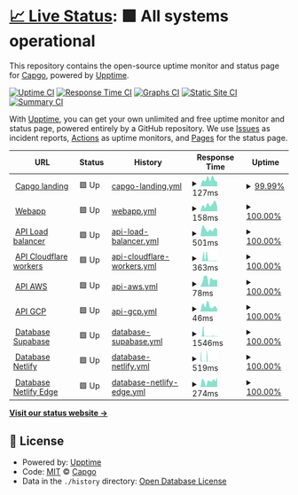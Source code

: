 # [📈 Live Status](https://uptime.capgo.app): <!--live status--> **🟩 All systems operational**

This repository contains the open-source uptime monitor and status page for [Capgo](https://capgo.app), powered by [Upptime](https://github.com/upptime/upptime).

[![Uptime CI](https://github.com/Cap-go/upptime/workflows/Uptime%20CI/badge.svg)](https://github.com/Cap-go/upptime/actions?query=workflow%3A%22Uptime+CI%22)
[![Response Time CI](https://github.com/Cap-go/upptime/workflows/Response%20Time%20CI/badge.svg)](https://github.com/Cap-go/upptime/actions?query=workflow%3A%22Response+Time+CI%22)
[![Graphs CI](https://github.com/Cap-go/upptime/workflows/Graphs%20CI/badge.svg)](https://github.com/Cap-go/upptime/actions?query=workflow%3A%22Graphs+CI%22)
[![Static Site CI](https://github.com/Cap-go/upptime/workflows/Static%20Site%20CI/badge.svg)](https://github.com/Cap-go/upptime/actions?query=workflow%3A%22Static+Site+CI%22)
[![Summary CI](https://github.com/Cap-go/upptime/workflows/Summary%20CI/badge.svg)](https://github.com/Cap-go/upptime/actions?query=workflow%3A%22Summary+CI%22)

With [Upptime](https://upptime.js.org), you can get your own unlimited and free uptime monitor and status page, powered entirely by a GitHub repository. We use [Issues](https://github.com/Cap-go/upptime/issues) as incident reports, [Actions](https://github.com/Cap-go/upptime/actions) as uptime monitors, and [Pages](https://uptime.capgo.app) for the status page.

<!--start: status pages-->
<!-- This summary is generated by Upptime (https://github.com/upptime/upptime) -->
<!-- Do not edit this manually, your changes will be overwritten -->
<!-- prettier-ignore -->
| URL | Status | History | Response Time | Uptime |
| --- | ------ | ------- | ------------- | ------ |
| <img alt="" src="https://icons.duckduckgo.com/ip3/capgo.app.ico" height="13"> [Capgo landing](https://capgo.app) | 🟩 Up | [capgo-landing.yml](https://github.com/Cap-go/uptime/commits/HEAD/history/capgo-landing.yml) | <details><summary><img alt="Response time graph" src="./graphs/capgo-landing/response-time-week.png" height="20"> 127ms</summary><br><a href="https://uptime.capgo.app/history/capgo-landing"><img alt="Response time 127" src="https://img.shields.io/endpoint?url=https%3A%2F%2Fraw.githubusercontent.com%2FCap-go%2Fuptime%2FHEAD%2Fapi%2Fcapgo-landing%2Fresponse-time.json"></a><br><a href="https://uptime.capgo.app/history/capgo-landing"><img alt="24-hour response time 104" src="https://img.shields.io/endpoint?url=https%3A%2F%2Fraw.githubusercontent.com%2FCap-go%2Fuptime%2FHEAD%2Fapi%2Fcapgo-landing%2Fresponse-time-day.json"></a><br><a href="https://uptime.capgo.app/history/capgo-landing"><img alt="7-day response time 127" src="https://img.shields.io/endpoint?url=https%3A%2F%2Fraw.githubusercontent.com%2FCap-go%2Fuptime%2FHEAD%2Fapi%2Fcapgo-landing%2Fresponse-time-week.json"></a><br><a href="https://uptime.capgo.app/history/capgo-landing"><img alt="30-day response time 127" src="https://img.shields.io/endpoint?url=https%3A%2F%2Fraw.githubusercontent.com%2FCap-go%2Fuptime%2FHEAD%2Fapi%2Fcapgo-landing%2Fresponse-time-month.json"></a><br><a href="https://uptime.capgo.app/history/capgo-landing"><img alt="1-year response time 127" src="https://img.shields.io/endpoint?url=https%3A%2F%2Fraw.githubusercontent.com%2FCap-go%2Fuptime%2FHEAD%2Fapi%2Fcapgo-landing%2Fresponse-time-year.json"></a></details> | <details><summary><a href="https://uptime.capgo.app/history/capgo-landing">99.99%</a></summary><a href="https://uptime.capgo.app/history/capgo-landing"><img alt="All-time uptime 99.99%" src="https://img.shields.io/endpoint?url=https%3A%2F%2Fraw.githubusercontent.com%2FCap-go%2Fuptime%2FHEAD%2Fapi%2Fcapgo-landing%2Fuptime.json"></a><br><a href="https://uptime.capgo.app/history/capgo-landing"><img alt="24-hour uptime 99.94%" src="https://img.shields.io/endpoint?url=https%3A%2F%2Fraw.githubusercontent.com%2FCap-go%2Fuptime%2FHEAD%2Fapi%2Fcapgo-landing%2Fuptime-day.json"></a><br><a href="https://uptime.capgo.app/history/capgo-landing"><img alt="7-day uptime 99.99%" src="https://img.shields.io/endpoint?url=https%3A%2F%2Fraw.githubusercontent.com%2FCap-go%2Fuptime%2FHEAD%2Fapi%2Fcapgo-landing%2Fuptime-week.json"></a><br><a href="https://uptime.capgo.app/history/capgo-landing"><img alt="30-day uptime 99.99%" src="https://img.shields.io/endpoint?url=https%3A%2F%2Fraw.githubusercontent.com%2FCap-go%2Fuptime%2FHEAD%2Fapi%2Fcapgo-landing%2Fuptime-month.json"></a><br><a href="https://uptime.capgo.app/history/capgo-landing"><img alt="1-year uptime 99.99%" src="https://img.shields.io/endpoint?url=https%3A%2F%2Fraw.githubusercontent.com%2FCap-go%2Fuptime%2FHEAD%2Fapi%2Fcapgo-landing%2Fuptime-year.json"></a></details>
| <img alt="" src="https://icons.duckduckgo.com/ip3/web.capgo.app.ico" height="13"> [Webapp](https://web.capgo.app/) | 🟩 Up | [webapp.yml](https://github.com/Cap-go/uptime/commits/HEAD/history/webapp.yml) | <details><summary><img alt="Response time graph" src="./graphs/webapp/response-time-week.png" height="20"> 158ms</summary><br><a href="https://uptime.capgo.app/history/webapp"><img alt="Response time 158" src="https://img.shields.io/endpoint?url=https%3A%2F%2Fraw.githubusercontent.com%2FCap-go%2Fuptime%2FHEAD%2Fapi%2Fwebapp%2Fresponse-time.json"></a><br><a href="https://uptime.capgo.app/history/webapp"><img alt="24-hour response time 158" src="https://img.shields.io/endpoint?url=https%3A%2F%2Fraw.githubusercontent.com%2FCap-go%2Fuptime%2FHEAD%2Fapi%2Fwebapp%2Fresponse-time-day.json"></a><br><a href="https://uptime.capgo.app/history/webapp"><img alt="7-day response time 158" src="https://img.shields.io/endpoint?url=https%3A%2F%2Fraw.githubusercontent.com%2FCap-go%2Fuptime%2FHEAD%2Fapi%2Fwebapp%2Fresponse-time-week.json"></a><br><a href="https://uptime.capgo.app/history/webapp"><img alt="30-day response time 158" src="https://img.shields.io/endpoint?url=https%3A%2F%2Fraw.githubusercontent.com%2FCap-go%2Fuptime%2FHEAD%2Fapi%2Fwebapp%2Fresponse-time-month.json"></a><br><a href="https://uptime.capgo.app/history/webapp"><img alt="1-year response time 158" src="https://img.shields.io/endpoint?url=https%3A%2F%2Fraw.githubusercontent.com%2FCap-go%2Fuptime%2FHEAD%2Fapi%2Fwebapp%2Fresponse-time-year.json"></a></details> | <details><summary><a href="https://uptime.capgo.app/history/webapp">100.00%</a></summary><a href="https://uptime.capgo.app/history/webapp"><img alt="All-time uptime 100.00%" src="https://img.shields.io/endpoint?url=https%3A%2F%2Fraw.githubusercontent.com%2FCap-go%2Fuptime%2FHEAD%2Fapi%2Fwebapp%2Fuptime.json"></a><br><a href="https://uptime.capgo.app/history/webapp"><img alt="24-hour uptime 100.00%" src="https://img.shields.io/endpoint?url=https%3A%2F%2Fraw.githubusercontent.com%2FCap-go%2Fuptime%2FHEAD%2Fapi%2Fwebapp%2Fuptime-day.json"></a><br><a href="https://uptime.capgo.app/history/webapp"><img alt="7-day uptime 100.00%" src="https://img.shields.io/endpoint?url=https%3A%2F%2Fraw.githubusercontent.com%2FCap-go%2Fuptime%2FHEAD%2Fapi%2Fwebapp%2Fuptime-week.json"></a><br><a href="https://uptime.capgo.app/history/webapp"><img alt="30-day uptime 100.00%" src="https://img.shields.io/endpoint?url=https%3A%2F%2Fraw.githubusercontent.com%2FCap-go%2Fuptime%2FHEAD%2Fapi%2Fwebapp%2Fuptime-month.json"></a><br><a href="https://uptime.capgo.app/history/webapp"><img alt="1-year uptime 100.00%" src="https://img.shields.io/endpoint?url=https%3A%2F%2Fraw.githubusercontent.com%2FCap-go%2Fuptime%2FHEAD%2Fapi%2Fwebapp%2Fuptime-year.json"></a></details>
| <img alt="" src="https://icons.duckduckgo.com/ip3/api.capgo.app.ico" height="13"> [API Load balancer](https://api.capgo.app/ok) | 🟩 Up | [api-load-balancer.yml](https://github.com/Cap-go/uptime/commits/HEAD/history/api-load-balancer.yml) | <details><summary><img alt="Response time graph" src="./graphs/api-load-balancer/response-time-week.png" height="20"> 501ms</summary><br><a href="https://uptime.capgo.app/history/api-load-balancer"><img alt="Response time 501" src="https://img.shields.io/endpoint?url=https%3A%2F%2Fraw.githubusercontent.com%2FCap-go%2Fuptime%2FHEAD%2Fapi%2Fapi-load-balancer%2Fresponse-time.json"></a><br><a href="https://uptime.capgo.app/history/api-load-balancer"><img alt="24-hour response time 413" src="https://img.shields.io/endpoint?url=https%3A%2F%2Fraw.githubusercontent.com%2FCap-go%2Fuptime%2FHEAD%2Fapi%2Fapi-load-balancer%2Fresponse-time-day.json"></a><br><a href="https://uptime.capgo.app/history/api-load-balancer"><img alt="7-day response time 501" src="https://img.shields.io/endpoint?url=https%3A%2F%2Fraw.githubusercontent.com%2FCap-go%2Fuptime%2FHEAD%2Fapi%2Fapi-load-balancer%2Fresponse-time-week.json"></a><br><a href="https://uptime.capgo.app/history/api-load-balancer"><img alt="30-day response time 501" src="https://img.shields.io/endpoint?url=https%3A%2F%2Fraw.githubusercontent.com%2FCap-go%2Fuptime%2FHEAD%2Fapi%2Fapi-load-balancer%2Fresponse-time-month.json"></a><br><a href="https://uptime.capgo.app/history/api-load-balancer"><img alt="1-year response time 501" src="https://img.shields.io/endpoint?url=https%3A%2F%2Fraw.githubusercontent.com%2FCap-go%2Fuptime%2FHEAD%2Fapi%2Fapi-load-balancer%2Fresponse-time-year.json"></a></details> | <details><summary><a href="https://uptime.capgo.app/history/api-load-balancer">100.00%</a></summary><a href="https://uptime.capgo.app/history/api-load-balancer"><img alt="All-time uptime 100.00%" src="https://img.shields.io/endpoint?url=https%3A%2F%2Fraw.githubusercontent.com%2FCap-go%2Fuptime%2FHEAD%2Fapi%2Fapi-load-balancer%2Fuptime.json"></a><br><a href="https://uptime.capgo.app/history/api-load-balancer"><img alt="24-hour uptime 100.00%" src="https://img.shields.io/endpoint?url=https%3A%2F%2Fraw.githubusercontent.com%2FCap-go%2Fuptime%2FHEAD%2Fapi%2Fapi-load-balancer%2Fuptime-day.json"></a><br><a href="https://uptime.capgo.app/history/api-load-balancer"><img alt="7-day uptime 100.00%" src="https://img.shields.io/endpoint?url=https%3A%2F%2Fraw.githubusercontent.com%2FCap-go%2Fuptime%2FHEAD%2Fapi%2Fapi-load-balancer%2Fuptime-week.json"></a><br><a href="https://uptime.capgo.app/history/api-load-balancer"><img alt="30-day uptime 100.00%" src="https://img.shields.io/endpoint?url=https%3A%2F%2Fraw.githubusercontent.com%2FCap-go%2Fuptime%2FHEAD%2Fapi%2Fapi-load-balancer%2Fuptime-month.json"></a><br><a href="https://uptime.capgo.app/history/api-load-balancer"><img alt="1-year uptime 100.00%" src="https://img.shields.io/endpoint?url=https%3A%2F%2Fraw.githubusercontent.com%2FCap-go%2Fuptime%2FHEAD%2Fapi%2Fapi-load-balancer%2Fuptime-year.json"></a></details>
| <img alt="" src="https://icons.duckduckgo.com/ip3/xvwzpoazmxkqosrdewyv.functions.supabase.co.ico" height="13"> [API Cloudflare workers](https://xvwzpoazmxkqosrdewyv.functions.supabase.co/ok) | 🟩 Up | [api-cloudflare-workers.yml](https://github.com/Cap-go/uptime/commits/HEAD/history/api-cloudflare-workers.yml) | <details><summary><img alt="Response time graph" src="./graphs/api-cloudflare-workers/response-time-week.png" height="20"> 363ms</summary><br><a href="https://uptime.capgo.app/history/api-cloudflare-workers"><img alt="Response time 363" src="https://img.shields.io/endpoint?url=https%3A%2F%2Fraw.githubusercontent.com%2FCap-go%2Fuptime%2FHEAD%2Fapi%2Fapi-cloudflare-workers%2Fresponse-time.json"></a><br><a href="https://uptime.capgo.app/history/api-cloudflare-workers"><img alt="24-hour response time 113" src="https://img.shields.io/endpoint?url=https%3A%2F%2Fraw.githubusercontent.com%2FCap-go%2Fuptime%2FHEAD%2Fapi%2Fapi-cloudflare-workers%2Fresponse-time-day.json"></a><br><a href="https://uptime.capgo.app/history/api-cloudflare-workers"><img alt="7-day response time 363" src="https://img.shields.io/endpoint?url=https%3A%2F%2Fraw.githubusercontent.com%2FCap-go%2Fuptime%2FHEAD%2Fapi%2Fapi-cloudflare-workers%2Fresponse-time-week.json"></a><br><a href="https://uptime.capgo.app/history/api-cloudflare-workers"><img alt="30-day response time 363" src="https://img.shields.io/endpoint?url=https%3A%2F%2Fraw.githubusercontent.com%2FCap-go%2Fuptime%2FHEAD%2Fapi%2Fapi-cloudflare-workers%2Fresponse-time-month.json"></a><br><a href="https://uptime.capgo.app/history/api-cloudflare-workers"><img alt="1-year response time 363" src="https://img.shields.io/endpoint?url=https%3A%2F%2Fraw.githubusercontent.com%2FCap-go%2Fuptime%2FHEAD%2Fapi%2Fapi-cloudflare-workers%2Fresponse-time-year.json"></a></details> | <details><summary><a href="https://uptime.capgo.app/history/api-cloudflare-workers">100.00%</a></summary><a href="https://uptime.capgo.app/history/api-cloudflare-workers"><img alt="All-time uptime 100.00%" src="https://img.shields.io/endpoint?url=https%3A%2F%2Fraw.githubusercontent.com%2FCap-go%2Fuptime%2FHEAD%2Fapi%2Fapi-cloudflare-workers%2Fuptime.json"></a><br><a href="https://uptime.capgo.app/history/api-cloudflare-workers"><img alt="24-hour uptime 100.00%" src="https://img.shields.io/endpoint?url=https%3A%2F%2Fraw.githubusercontent.com%2FCap-go%2Fuptime%2FHEAD%2Fapi%2Fapi-cloudflare-workers%2Fuptime-day.json"></a><br><a href="https://uptime.capgo.app/history/api-cloudflare-workers"><img alt="7-day uptime 100.00%" src="https://img.shields.io/endpoint?url=https%3A%2F%2Fraw.githubusercontent.com%2FCap-go%2Fuptime%2FHEAD%2Fapi%2Fapi-cloudflare-workers%2Fuptime-week.json"></a><br><a href="https://uptime.capgo.app/history/api-cloudflare-workers"><img alt="30-day uptime 100.00%" src="https://img.shields.io/endpoint?url=https%3A%2F%2Fraw.githubusercontent.com%2FCap-go%2Fuptime%2FHEAD%2Fapi%2Fapi-cloudflare-workers%2Fuptime-month.json"></a><br><a href="https://uptime.capgo.app/history/api-cloudflare-workers"><img alt="1-year uptime 100.00%" src="https://img.shields.io/endpoint?url=https%3A%2F%2Fraw.githubusercontent.com%2FCap-go%2Fuptime%2FHEAD%2Fapi%2Fapi-cloudflare-workers%2Fuptime-year.json"></a></details>
| <img alt="" src="https://icons.duckduckgo.com/ip3/web.capgo.app.ico" height="13"> [API AWS](https://web.capgo.app/ok) | 🟩 Up | [api-aws.yml](https://github.com/Cap-go/uptime/commits/HEAD/history/api-aws.yml) | <details><summary><img alt="Response time graph" src="./graphs/api-aws/response-time-week.png" height="20"> 78ms</summary><br><a href="https://uptime.capgo.app/history/api-aws"><img alt="Response time 78" src="https://img.shields.io/endpoint?url=https%3A%2F%2Fraw.githubusercontent.com%2FCap-go%2Fuptime%2FHEAD%2Fapi%2Fapi-aws%2Fresponse-time.json"></a><br><a href="https://uptime.capgo.app/history/api-aws"><img alt="24-hour response time 125" src="https://img.shields.io/endpoint?url=https%3A%2F%2Fraw.githubusercontent.com%2FCap-go%2Fuptime%2FHEAD%2Fapi%2Fapi-aws%2Fresponse-time-day.json"></a><br><a href="https://uptime.capgo.app/history/api-aws"><img alt="7-day response time 78" src="https://img.shields.io/endpoint?url=https%3A%2F%2Fraw.githubusercontent.com%2FCap-go%2Fuptime%2FHEAD%2Fapi%2Fapi-aws%2Fresponse-time-week.json"></a><br><a href="https://uptime.capgo.app/history/api-aws"><img alt="30-day response time 78" src="https://img.shields.io/endpoint?url=https%3A%2F%2Fraw.githubusercontent.com%2FCap-go%2Fuptime%2FHEAD%2Fapi%2Fapi-aws%2Fresponse-time-month.json"></a><br><a href="https://uptime.capgo.app/history/api-aws"><img alt="1-year response time 78" src="https://img.shields.io/endpoint?url=https%3A%2F%2Fraw.githubusercontent.com%2FCap-go%2Fuptime%2FHEAD%2Fapi%2Fapi-aws%2Fresponse-time-year.json"></a></details> | <details><summary><a href="https://uptime.capgo.app/history/api-aws">100.00%</a></summary><a href="https://uptime.capgo.app/history/api-aws"><img alt="All-time uptime 100.00%" src="https://img.shields.io/endpoint?url=https%3A%2F%2Fraw.githubusercontent.com%2FCap-go%2Fuptime%2FHEAD%2Fapi%2Fapi-aws%2Fuptime.json"></a><br><a href="https://uptime.capgo.app/history/api-aws"><img alt="24-hour uptime 100.00%" src="https://img.shields.io/endpoint?url=https%3A%2F%2Fraw.githubusercontent.com%2FCap-go%2Fuptime%2FHEAD%2Fapi%2Fapi-aws%2Fuptime-day.json"></a><br><a href="https://uptime.capgo.app/history/api-aws"><img alt="7-day uptime 100.00%" src="https://img.shields.io/endpoint?url=https%3A%2F%2Fraw.githubusercontent.com%2FCap-go%2Fuptime%2FHEAD%2Fapi%2Fapi-aws%2Fuptime-week.json"></a><br><a href="https://uptime.capgo.app/history/api-aws"><img alt="30-day uptime 100.00%" src="https://img.shields.io/endpoint?url=https%3A%2F%2Fraw.githubusercontent.com%2FCap-go%2Fuptime%2FHEAD%2Fapi%2Fapi-aws%2Fuptime-month.json"></a><br><a href="https://uptime.capgo.app/history/api-aws"><img alt="1-year uptime 100.00%" src="https://img.shields.io/endpoint?url=https%3A%2F%2Fraw.githubusercontent.com%2FCap-go%2Fuptime%2FHEAD%2Fapi%2Fapi-aws%2Fuptime-year.json"></a></details>
| <img alt="" src="https://icons.duckduckgo.com/ip3/web.capgo.app.ico" height="13"> [API GCP](https://web.capgo.app/ok) | 🟩 Up | [api-gcp.yml](https://github.com/Cap-go/uptime/commits/HEAD/history/api-gcp.yml) | <details><summary><img alt="Response time graph" src="./graphs/api-gcp/response-time-week.png" height="20"> 46ms</summary><br><a href="https://uptime.capgo.app/history/api-gcp"><img alt="Response time 46" src="https://img.shields.io/endpoint?url=https%3A%2F%2Fraw.githubusercontent.com%2FCap-go%2Fuptime%2FHEAD%2Fapi%2Fapi-gcp%2Fresponse-time.json"></a><br><a href="https://uptime.capgo.app/history/api-gcp"><img alt="24-hour response time 45" src="https://img.shields.io/endpoint?url=https%3A%2F%2Fraw.githubusercontent.com%2FCap-go%2Fuptime%2FHEAD%2Fapi%2Fapi-gcp%2Fresponse-time-day.json"></a><br><a href="https://uptime.capgo.app/history/api-gcp"><img alt="7-day response time 46" src="https://img.shields.io/endpoint?url=https%3A%2F%2Fraw.githubusercontent.com%2FCap-go%2Fuptime%2FHEAD%2Fapi%2Fapi-gcp%2Fresponse-time-week.json"></a><br><a href="https://uptime.capgo.app/history/api-gcp"><img alt="30-day response time 46" src="https://img.shields.io/endpoint?url=https%3A%2F%2Fraw.githubusercontent.com%2FCap-go%2Fuptime%2FHEAD%2Fapi%2Fapi-gcp%2Fresponse-time-month.json"></a><br><a href="https://uptime.capgo.app/history/api-gcp"><img alt="1-year response time 46" src="https://img.shields.io/endpoint?url=https%3A%2F%2Fraw.githubusercontent.com%2FCap-go%2Fuptime%2FHEAD%2Fapi%2Fapi-gcp%2Fresponse-time-year.json"></a></details> | <details><summary><a href="https://uptime.capgo.app/history/api-gcp">100.00%</a></summary><a href="https://uptime.capgo.app/history/api-gcp"><img alt="All-time uptime 100.00%" src="https://img.shields.io/endpoint?url=https%3A%2F%2Fraw.githubusercontent.com%2FCap-go%2Fuptime%2FHEAD%2Fapi%2Fapi-gcp%2Fuptime.json"></a><br><a href="https://uptime.capgo.app/history/api-gcp"><img alt="24-hour uptime 100.00%" src="https://img.shields.io/endpoint?url=https%3A%2F%2Fraw.githubusercontent.com%2FCap-go%2Fuptime%2FHEAD%2Fapi%2Fapi-gcp%2Fuptime-day.json"></a><br><a href="https://uptime.capgo.app/history/api-gcp"><img alt="7-day uptime 100.00%" src="https://img.shields.io/endpoint?url=https%3A%2F%2Fraw.githubusercontent.com%2FCap-go%2Fuptime%2FHEAD%2Fapi%2Fapi-gcp%2Fuptime-week.json"></a><br><a href="https://uptime.capgo.app/history/api-gcp"><img alt="30-day uptime 100.00%" src="https://img.shields.io/endpoint?url=https%3A%2F%2Fraw.githubusercontent.com%2FCap-go%2Fuptime%2FHEAD%2Fapi%2Fapi-gcp%2Fuptime-month.json"></a><br><a href="https://uptime.capgo.app/history/api-gcp"><img alt="1-year uptime 100.00%" src="https://img.shields.io/endpoint?url=https%3A%2F%2Fraw.githubusercontent.com%2FCap-go%2Fuptime%2FHEAD%2Fapi%2Fapi-gcp%2Fuptime-year.json"></a></details>
| <img alt="" src="https://icons.duckduckgo.com/ip3/supabase.capgo.app.ico" height="13"> [Database Supabase](https://supabase.capgo.app/ok?service=database) | 🟩 Up | [database-supabase.yml](https://github.com/Cap-go/uptime/commits/HEAD/history/database-supabase.yml) | <details><summary><img alt="Response time graph" src="./graphs/database-supabase/response-time-week.png" height="20"> 1546ms</summary><br><a href="https://uptime.capgo.app/history/database-supabase"><img alt="Response time 1546" src="https://img.shields.io/endpoint?url=https%3A%2F%2Fraw.githubusercontent.com%2FCap-go%2Fuptime%2FHEAD%2Fapi%2Fdatabase-supabase%2Fresponse-time.json"></a><br><a href="https://uptime.capgo.app/history/database-supabase"><img alt="24-hour response time 342" src="https://img.shields.io/endpoint?url=https%3A%2F%2Fraw.githubusercontent.com%2FCap-go%2Fuptime%2FHEAD%2Fapi%2Fdatabase-supabase%2Fresponse-time-day.json"></a><br><a href="https://uptime.capgo.app/history/database-supabase"><img alt="7-day response time 1546" src="https://img.shields.io/endpoint?url=https%3A%2F%2Fraw.githubusercontent.com%2FCap-go%2Fuptime%2FHEAD%2Fapi%2Fdatabase-supabase%2Fresponse-time-week.json"></a><br><a href="https://uptime.capgo.app/history/database-supabase"><img alt="30-day response time 1546" src="https://img.shields.io/endpoint?url=https%3A%2F%2Fraw.githubusercontent.com%2FCap-go%2Fuptime%2FHEAD%2Fapi%2Fdatabase-supabase%2Fresponse-time-month.json"></a><br><a href="https://uptime.capgo.app/history/database-supabase"><img alt="1-year response time 1546" src="https://img.shields.io/endpoint?url=https%3A%2F%2Fraw.githubusercontent.com%2FCap-go%2Fuptime%2FHEAD%2Fapi%2Fdatabase-supabase%2Fresponse-time-year.json"></a></details> | <details><summary><a href="https://uptime.capgo.app/history/database-supabase">100.00%</a></summary><a href="https://uptime.capgo.app/history/database-supabase"><img alt="All-time uptime 100.00%" src="https://img.shields.io/endpoint?url=https%3A%2F%2Fraw.githubusercontent.com%2FCap-go%2Fuptime%2FHEAD%2Fapi%2Fdatabase-supabase%2Fuptime.json"></a><br><a href="https://uptime.capgo.app/history/database-supabase"><img alt="24-hour uptime 100.00%" src="https://img.shields.io/endpoint?url=https%3A%2F%2Fraw.githubusercontent.com%2FCap-go%2Fuptime%2FHEAD%2Fapi%2Fdatabase-supabase%2Fuptime-day.json"></a><br><a href="https://uptime.capgo.app/history/database-supabase"><img alt="7-day uptime 100.00%" src="https://img.shields.io/endpoint?url=https%3A%2F%2Fraw.githubusercontent.com%2FCap-go%2Fuptime%2FHEAD%2Fapi%2Fdatabase-supabase%2Fuptime-week.json"></a><br><a href="https://uptime.capgo.app/history/database-supabase"><img alt="30-day uptime 100.00%" src="https://img.shields.io/endpoint?url=https%3A%2F%2Fraw.githubusercontent.com%2FCap-go%2Fuptime%2FHEAD%2Fapi%2Fdatabase-supabase%2Fuptime-month.json"></a><br><a href="https://uptime.capgo.app/history/database-supabase"><img alt="1-year uptime 100.00%" src="https://img.shields.io/endpoint?url=https%3A%2F%2Fraw.githubusercontent.com%2FCap-go%2Fuptime%2FHEAD%2Fapi%2Fdatabase-supabase%2Fuptime-year.json"></a></details>
| <img alt="" src="https://icons.duckduckgo.com/ip3/netlify.capgo.app.ico" height="13"> [Database Netlify](https://netlify.capgo.app/ok?service=database) | 🟩 Up | [database-netlify.yml](https://github.com/Cap-go/uptime/commits/HEAD/history/database-netlify.yml) | <details><summary><img alt="Response time graph" src="./graphs/database-netlify/response-time-week.png" height="20"> 519ms</summary><br><a href="https://uptime.capgo.app/history/database-netlify"><img alt="Response time 519" src="https://img.shields.io/endpoint?url=https%3A%2F%2Fraw.githubusercontent.com%2FCap-go%2Fuptime%2FHEAD%2Fapi%2Fdatabase-netlify%2Fresponse-time.json"></a><br><a href="https://uptime.capgo.app/history/database-netlify"><img alt="24-hour response time 508" src="https://img.shields.io/endpoint?url=https%3A%2F%2Fraw.githubusercontent.com%2FCap-go%2Fuptime%2FHEAD%2Fapi%2Fdatabase-netlify%2Fresponse-time-day.json"></a><br><a href="https://uptime.capgo.app/history/database-netlify"><img alt="7-day response time 519" src="https://img.shields.io/endpoint?url=https%3A%2F%2Fraw.githubusercontent.com%2FCap-go%2Fuptime%2FHEAD%2Fapi%2Fdatabase-netlify%2Fresponse-time-week.json"></a><br><a href="https://uptime.capgo.app/history/database-netlify"><img alt="30-day response time 519" src="https://img.shields.io/endpoint?url=https%3A%2F%2Fraw.githubusercontent.com%2FCap-go%2Fuptime%2FHEAD%2Fapi%2Fdatabase-netlify%2Fresponse-time-month.json"></a><br><a href="https://uptime.capgo.app/history/database-netlify"><img alt="1-year response time 519" src="https://img.shields.io/endpoint?url=https%3A%2F%2Fraw.githubusercontent.com%2FCap-go%2Fuptime%2FHEAD%2Fapi%2Fdatabase-netlify%2Fresponse-time-year.json"></a></details> | <details><summary><a href="https://uptime.capgo.app/history/database-netlify">100.00%</a></summary><a href="https://uptime.capgo.app/history/database-netlify"><img alt="All-time uptime 100.00%" src="https://img.shields.io/endpoint?url=https%3A%2F%2Fraw.githubusercontent.com%2FCap-go%2Fuptime%2FHEAD%2Fapi%2Fdatabase-netlify%2Fuptime.json"></a><br><a href="https://uptime.capgo.app/history/database-netlify"><img alt="24-hour uptime 100.00%" src="https://img.shields.io/endpoint?url=https%3A%2F%2Fraw.githubusercontent.com%2FCap-go%2Fuptime%2FHEAD%2Fapi%2Fdatabase-netlify%2Fuptime-day.json"></a><br><a href="https://uptime.capgo.app/history/database-netlify"><img alt="7-day uptime 100.00%" src="https://img.shields.io/endpoint?url=https%3A%2F%2Fraw.githubusercontent.com%2FCap-go%2Fuptime%2FHEAD%2Fapi%2Fdatabase-netlify%2Fuptime-week.json"></a><br><a href="https://uptime.capgo.app/history/database-netlify"><img alt="30-day uptime 100.00%" src="https://img.shields.io/endpoint?url=https%3A%2F%2Fraw.githubusercontent.com%2FCap-go%2Fuptime%2FHEAD%2Fapi%2Fdatabase-netlify%2Fuptime-month.json"></a><br><a href="https://uptime.capgo.app/history/database-netlify"><img alt="1-year uptime 100.00%" src="https://img.shields.io/endpoint?url=https%3A%2F%2Fraw.githubusercontent.com%2FCap-go%2Fuptime%2FHEAD%2Fapi%2Fdatabase-netlify%2Fuptime-year.json"></a></details>
| <img alt="" src="https://icons.duckduckgo.com/ip3/netlify-edge.capgo.app.ico" height="13"> [Database Netlify Edge](https://netlify-edge.capgo.app/ok?service=database) | 🟩 Up | [database-netlify-edge.yml](https://github.com/Cap-go/uptime/commits/HEAD/history/database-netlify-edge.yml) | <details><summary><img alt="Response time graph" src="./graphs/database-netlify-edge/response-time-week.png" height="20"> 274ms</summary><br><a href="https://uptime.capgo.app/history/database-netlify-edge"><img alt="Response time 274" src="https://img.shields.io/endpoint?url=https%3A%2F%2Fraw.githubusercontent.com%2FCap-go%2Fuptime%2FHEAD%2Fapi%2Fdatabase-netlify-edge%2Fresponse-time.json"></a><br><a href="https://uptime.capgo.app/history/database-netlify-edge"><img alt="24-hour response time 193" src="https://img.shields.io/endpoint?url=https%3A%2F%2Fraw.githubusercontent.com%2FCap-go%2Fuptime%2FHEAD%2Fapi%2Fdatabase-netlify-edge%2Fresponse-time-day.json"></a><br><a href="https://uptime.capgo.app/history/database-netlify-edge"><img alt="7-day response time 274" src="https://img.shields.io/endpoint?url=https%3A%2F%2Fraw.githubusercontent.com%2FCap-go%2Fuptime%2FHEAD%2Fapi%2Fdatabase-netlify-edge%2Fresponse-time-week.json"></a><br><a href="https://uptime.capgo.app/history/database-netlify-edge"><img alt="30-day response time 274" src="https://img.shields.io/endpoint?url=https%3A%2F%2Fraw.githubusercontent.com%2FCap-go%2Fuptime%2FHEAD%2Fapi%2Fdatabase-netlify-edge%2Fresponse-time-month.json"></a><br><a href="https://uptime.capgo.app/history/database-netlify-edge"><img alt="1-year response time 274" src="https://img.shields.io/endpoint?url=https%3A%2F%2Fraw.githubusercontent.com%2FCap-go%2Fuptime%2FHEAD%2Fapi%2Fdatabase-netlify-edge%2Fresponse-time-year.json"></a></details> | <details><summary><a href="https://uptime.capgo.app/history/database-netlify-edge">100.00%</a></summary><a href="https://uptime.capgo.app/history/database-netlify-edge"><img alt="All-time uptime 100.00%" src="https://img.shields.io/endpoint?url=https%3A%2F%2Fraw.githubusercontent.com%2FCap-go%2Fuptime%2FHEAD%2Fapi%2Fdatabase-netlify-edge%2Fuptime.json"></a><br><a href="https://uptime.capgo.app/history/database-netlify-edge"><img alt="24-hour uptime 100.00%" src="https://img.shields.io/endpoint?url=https%3A%2F%2Fraw.githubusercontent.com%2FCap-go%2Fuptime%2FHEAD%2Fapi%2Fdatabase-netlify-edge%2Fuptime-day.json"></a><br><a href="https://uptime.capgo.app/history/database-netlify-edge"><img alt="7-day uptime 100.00%" src="https://img.shields.io/endpoint?url=https%3A%2F%2Fraw.githubusercontent.com%2FCap-go%2Fuptime%2FHEAD%2Fapi%2Fdatabase-netlify-edge%2Fuptime-week.json"></a><br><a href="https://uptime.capgo.app/history/database-netlify-edge"><img alt="30-day uptime 100.00%" src="https://img.shields.io/endpoint?url=https%3A%2F%2Fraw.githubusercontent.com%2FCap-go%2Fuptime%2FHEAD%2Fapi%2Fdatabase-netlify-edge%2Fuptime-month.json"></a><br><a href="https://uptime.capgo.app/history/database-netlify-edge"><img alt="1-year uptime 100.00%" src="https://img.shields.io/endpoint?url=https%3A%2F%2Fraw.githubusercontent.com%2FCap-go%2Fuptime%2FHEAD%2Fapi%2Fdatabase-netlify-edge%2Fuptime-year.json"></a></details>

<!--end: status pages-->

[**Visit our status website →**](https://uptime.capgo.app)

## 📄 License

- Powered by: [Upptime](https://github.com/upptime/upptime)
- Code: [MIT](./LICENSE) © [Capgo](https://capgo.app)
- Data in the `./history` directory: [Open Database License](https://opendatacommons.org/licenses/odbl/1-0/)

